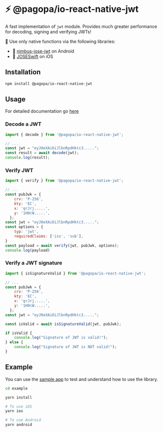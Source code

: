 # ⚡️ @pagopa/io-react-native-jwt

A fast implementation of `jwt` module.
Provides much greater performance for decoding, signing and verifying JWTs!

🚀 Use only native functions via the following libraries:
- 🤖 [nimbus-jose-jwt](https://github.com/felx/nimbus-jose-jwt/) on Android
- 📱 [JOSESwift](https://github.com/airsidemobile/JOSESwift/) on iOS




## Installation

```sh
npm install @pagopa/io-react-native-jwt
```

## Usage

For detailed documentation go [here](/docs/modules/index.md)

### Decode a JWT

```js
import { decode } from '@pagopa/io-react-native-jwt';

// ...
const jwt = "eyJ0eXAiOiJlbnRpdHktc3.....";
const result = await decode(jwt);
console.log(result);
```

### Verify JWT

```js
import { verify } from '@pagopa/io-react-native-jwt';

// ...
const pubJwk = {
    crv: 'P-256',
    kty: 'EC',
    x: 'qrJrj.....',
    y: '1H0cW.....',
  };
const jwt = "eyJ0eXAiOiJlbnRpdHktc3.....";
const options = {
    typ: 'jwt',
    requiredClaims: ['iss', 'sub'],
}
const payload = await verify(jwt, pubJwk, options);
console.log(payload)
```


### Verify a JWT signature

```js
import { isSignatureValid } from '@pagopa/io-react-native-jwt';

// ...
const pubJwk = {
    crv: 'P-256',
    kty: 'EC',
    x: 'qrJrj.....',
    y: '1H0cW.....',
  };
const jwt = "eyJ0eXAiOiJlbnRpdHktc3.....";

const isValid = await isSignatureValid(jwt, pubJwk);

if isValid {
    console.log("Signature of JWT is valid!");
} else {
    console.log("Signature of JWT is NOT valid!");
}
```



## Example

You can use the [sample app](example) to test and understand how to use the library.

```sh
cd example

yarn install

# To use iOS
yarn ios

# To use Android
yarn android

```
